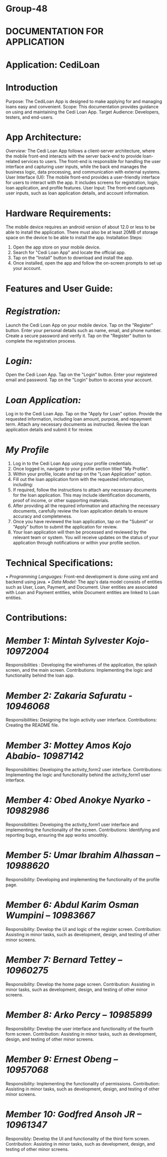 # Group-48
# DOCUMENTATION FOR APPLICATION
# Application: CediLoan
# Introduction
  Purpose: The CediLoan App is designed to make applying for and managing loans easy and convenient.
  Scope: This documentation provides guidance on using and maintaining the Cedi Loan App.
  Target Audience: Developers, testers, and end-users.
# App Architecture:
  *Overview:* 
  The Cedi Loan App follows a client-server architecture, where the mobile front-end interacts with the server back-end to provide loan-related services to users. The front-end is responsible for handling the user interface and capturing user inputs, while the back end manages the business logic, data processing, and communication with external systems.
  User Interface (UI): The mobile front-end provides a user-friendly interface for users to interact with the app. It includes screens for registration, login, loan application,  and profile features.
  User Input: The front-end captures user inputs, such as loan application details, and account information.

# Hardware Requirements:
  The mobile device requires an android version of about 12.0 or less to be able to install the application. There must also be at least 20MB of storage space on the device to be able to install the app.
  Installation Steps:
  1.	Open the app store on your mobile device.
  2.	Search for "Cedi Loan App" and locate the official app.
  3.	Tap on the "Install" button to download and install the app.
  4.	Once installed, open the app and follow the on-screen prompts to set up your account.

# Features and User Guide:
# *Registration:*
  Launch the Cedi Loan App on your mobile device.
  Tap on the "Register" button.
  Enter your personal details such as name, email, and phone number.
  Create a secure password and verify it.
  Tap on the "Register" button to complete the registration process.
# *Login:*
  Open the Cedi Loan App.
  Tap on the "Login" button.
  Enter your registered email and password.
  Tap on the "Login" button to access your account.
# *Loan Application:*
  Log in to the Cedi Loan App.
  Tap on the "Apply for Loan" option.
  Provide the requested information, including loan amount, purpose, and repayment term.
  Attach any necessary documents as instructed.
  Review the loan application details and submit it for review.	
# *My Profile*
  1.	Log in to the Cedi Loan App using your profile credentials.
  2.	Once logged in, navigate to your profile section titled "My Profile".
  3.	Within your profile, locate and tap on the "Loan Application" option.
  4.	Fill out the loan application form with the requested information, including:
  5.	If required, follow the instructions to attach any necessary documents for the loan application. This may include identification documents, proof of income, or other supporting materials.
  6.	After providing all the required information and attaching the necessary documents, carefully review the loan application details to ensure accuracy and completeness.
  7.	Once you have reviewed the loan application, tap on the "Submit" or "Apply" button to submit the application for review.
  8.	Your loan application will then be processed and reviewed by the relevant team or system. You will receive updates on the status of your application through notifications or within your profile section.

# Technical Specifications:
  •	*Programming Languages:* Front-end development is done using xml and backend using  java. 
  •	*Data Model:* The app's data model consists of entities such as User, Loan, Payment, and Document. User entities are associated with Loan and Payment entities, while Document entities are linked to Loan entities.

# Contributions:
# *Member 1: Mintah Sylvester Kojo- 10972004*
Responsibilities : Developing the wireframes of the application, the splash screen, and the main screen.
Contributions: Implementing the logic and functionality behind the loan app.
# *Member 2: Zakaria  Safuratu - 10946068*
Responsibilities: Designing the login activity user interface.
Contributions: Creating the README file.
# *Member 3: Mottey Amos Kojo Ababio- 10987142*
Responsibilities: Developing the activity_form2 user interface.
Contributions: Implementing the logic and functionality behind the activity_form1 user interface.
# *Member 4: Obed Anokye Nyarko - 10982986*
Responsibilities: Developing the activity_form1 user interface and implementing the functionality of the screen.
Contributions: Identifying and reporting bugs, ensuring the app works smoothly.
# *Member 5: Umar Ibrahim Alhassan – 10988620*
Responsibility: Developing and implementing the functionality of the profile page.
# *Member 6: Abdul Karim Osman Wumpini – 10983667*
Responsibility: Develop the UI and logic of the register screen.
Contribution: Assisting in minor tasks, such as development, design, and testing of other minor screens.
# *Member 7: Bernard Tettey – 10960275*
Responsibility: Develop the home page screen.
Contribution: Assisting in minor tasks, such as development, design, and testing of other minor screens.
# *Member 8: Arko Percy – 10985899*
Responsibility: Develop the user interface and functionality of the fourth form screen.
Contribution: Assisting in minor tasks, such as development, design, and testing of other minor screens.
# *Member 9: Ernest Obeng – 10957068*
Responsibility: Implementing the functionality of permissions.
Contribution: Assisting in minor tasks, such as development, design, and testing of other minor screens.
# *Member 10: Godfred Ansoh JR – 10961347*
Responsibly: Develop the UI and functionality of the third form screen. 
Contribution: Assisting in minor tasks, such as development, design, and testing of other minor screens.
